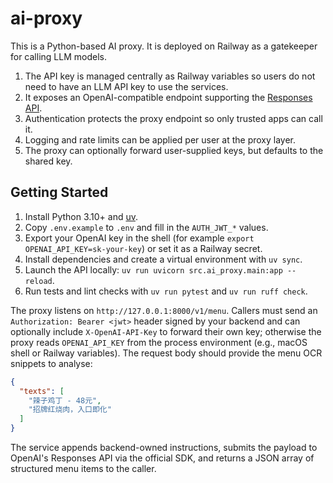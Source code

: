 # ai-proxy
This is a Python-based AI proxy. It is deployed on Railway as a gatekeeper for calling LLM models.

1. The API key is managed centrally as Railway variables so users do not need to have an LLM API key to use the services.
2. It exposes an OpenAI-compatible endpoint supporting the [Responses API](https://platform.openai.com/docs/api-reference/responses).
3. Authentication protects the proxy endpoint so only trusted apps can call it.
4. Logging and rate limits can be applied per user at the proxy layer.
5. The proxy can optionally forward user-supplied keys, but defaults to the shared key.

## Getting Started
1. Install Python 3.10+ and [uv](https://docs.astral.sh/uv/).
2. Copy `.env.example` to `.env` and fill in the `AUTH_JWT_*` values.
3. Export your OpenAI key in the shell (for example `export OPENAI_API_KEY=sk-your-key`) or set it as a Railway secret.
4. Install dependencies and create a virtual environment with `uv sync`.
5. Launch the API locally: `uv run uvicorn src.ai_proxy.main:app --reload`.
6. Run tests and lint checks with `uv run pytest` and `uv run ruff check`.

The proxy listens on `http://127.0.0.1:8000/v1/menu`. Callers must send an `Authorization: Bearer <jwt>` header signed by your backend and can optionally include `X-OpenAI-API-Key` to forward their own key; otherwise the proxy reads `OPENAI_API_KEY` from the process environment (e.g., macOS shell or Railway variables). The request body should provide the menu OCR snippets to analyse:

```json
{
  "texts": [
    "辣子鸡丁 - 48元",
    "招牌红烧肉，入口即化"
  ]
}
```

The service appends backend-owned instructions, submits the payload to OpenAI's Responses API via the official SDK, and returns a JSON array of structured menu items to the caller.
